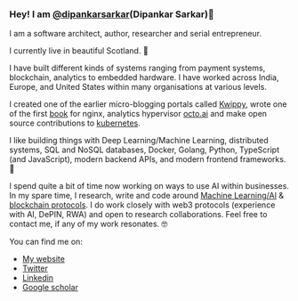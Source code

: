 ### Hey! I am [@dipankarsarkar](https://twitter.com/dipankarsarkar)(Dipankar Sarkar)👋

I am a software architect, author, researcher and serial entrepreneur. 

I currently live in beautiful Scotland. 🏴󠁧󠁢󠁳󠁣󠁴󠁿 

I have built different kinds of systems ranging from payment systems, blockchain, analytics to embedded hardware. I have worked across India, Europe, and United States within many organisations at various levels.

I created one of the earlier micro-blogging portals called [Kwippy](https://github.com/kwippy-com), wrote one of the first [book](https://github.com/dipankar/nginx-cookbook) for nginx, analytics hypervisor [octo.ai](https://github.com/octoai) and make open source contributions to [kubernetes](https://github.com/dipankar/goryCadvisor).

I like building things with Deep Learning/Machine Learning, distributed systems, SQL and NoSQL databases, Docker, Golang, Python, TypeScript (and JavaScript), modern backend APIs, and modern frontend frameworks. 🤖

I spend quite a bit of time now working on ways to use AI within businesses. In my spare time, I research, write and code around [Machine Learning/AI](https://github.com/terraprompt) & [blockchain protocols](https://github.com/cryptuon). I do work closely with web3 protocols (experience with AI, DePIN, RWA) and open to research collaborations. Feel free to contact me, if any of my work resonates. 🤓

You can find me on:
 * [My website](https://dipankar.name)
 * [Twitter](https://twitter.com/dipankarsarkar)
 * [Linkedin](https://in.linkedin.com/in/dipankarsarkar)
 * [Google scholar](https://scholar.google.com/citations?user=t_ikr2UAAAAJ&hl=en)
